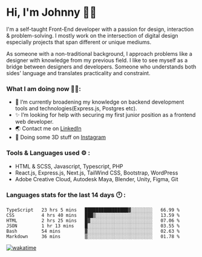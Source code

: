 # Hi, I'm Johnny 👋🧑‍

I'm a self-taught Front-End developer with a passion for design, interaction & problem-solving. I mostly work on the intersection of digital design especially projects that span different or unique mediums.

As someone with a non-traditional background, I approach problems like a designer with knowledge from my previous field. I like to see myself as a bridge between designers and developers. Someone who understands both sides' language and translates practicality and constraint.

### What I am doing now 🧑‍💻:

- 🔭 I’m currently broadening my knowledge on backend development tools and technologies(Express.js, Postgres etc).
- ✨ I’m looking for help with securing my first junior position as a frontend web developer.
- 🌏 Contact me on [LinkedIn](https://www.linkedin.com/in/johchai/)
- 🎨 Doing some 3D stuff on [Instagram](https://www.instagram.com/johnsaaz)

### Tools & Languages used ⚙️ :

- HTML & SCSS, Javascript, Typescript, PHP
- React.js, Express.js, Next.js, TailWind CSS, Bootstrap, WordPress
- Adobe Creative Cloud, Autodesk Maya, Blender, Unity, Figma, Git

### Languages stats for the last 14 days 🕛 :

<!--START_SECTION:waka-->

```text
TypeScript   23 hrs 5 mins   ████████████████▓░░░░░░░░   66.99 %
CSS          4 hrs 40 mins   ███▒░░░░░░░░░░░░░░░░░░░░░   13.59 %
HTML         2 hrs 25 mins   █▓░░░░░░░░░░░░░░░░░░░░░░░   07.06 %
JSON         1 hr 13 mins    █░░░░░░░░░░░░░░░░░░░░░░░░   03.55 %
Bash         54 mins         ▓░░░░░░░░░░░░░░░░░░░░░░░░   02.63 %
Markdown     36 mins         ▒░░░░░░░░░░░░░░░░░░░░░░░░   01.78 %
```

<!--END_SECTION:waka-->

[![wakatime](https://wakatime.com/badge/user/0cd14e89-b357-451d-b5c1-4a79286fb5a6.svg)](https://wakatime.com/@0cd14e89-b357-451d-b5c1-4a79286fb5a6)
